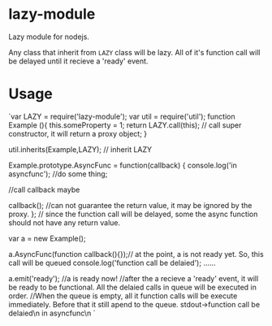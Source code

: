 lazy-module
===========

Lazy module for nodejs.

Any class that inherit from `LAZY` class will be lazy. All of it's function call will be delayed until it recieve a 'ready' event.


Usage
============
`var LAZY = require('lazy-module');
 var util = require('util');
function Example (){
   this.someProperty = 1;
   return LAZY.call(this); // call super constructor, it will return a proxy object;
}

util.inherits(Example,LAZY); // inherit LAZY

Example.prototype.AsyncFunc = function(callback) {
  console.log('in asyncfunc');
  //do some thing;

  //call callback maybe
  
  callback();
  //can not guarantee the return value, it may be ignored by the proxy.
};
// since the function call will be delayed, some the async function should not have any return value.

var a = new Example();

a.AsyncFunc(function callback(){});// at the point, a is not ready yet. So, this call will be queued
console.log('function call be delaied');
......

a.emit('ready');
//a is ready now!
//after the a recieve a 'ready' event, it will be ready to be functional. All the delaied calls in queue will be executed in order.
//When the queue is empty, all it function calls will be execute immediately. Before that it still apend to the queue.
stdout->function call be delaied\n 
        in asyncfunc\n
`



